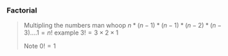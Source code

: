 ### Factorial 

>Multipling the numbers man whoop
>$n *(n-1)*(n-1)*(n-2)*(n-3) .... 1 = n!$
>example
>$3! = 3\times2\times1$ 
>
>Note $0! = 1$
>

